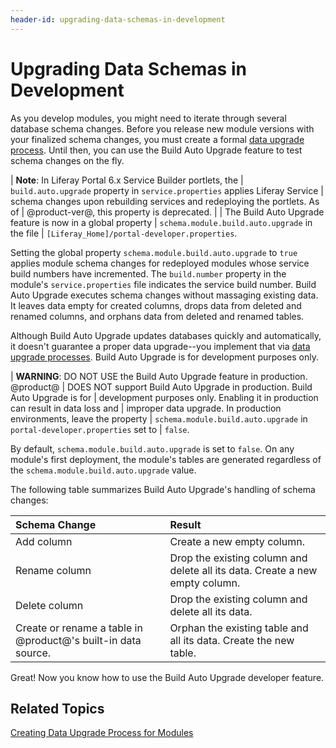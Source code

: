 ```yaml
---
header-id: upgrading-data-schemas-in-development
---
```


# Upgrading Data Schemas in Development

As you develop modules, you might need to iterate through several database 
schema changes. Before you release new module versions with your finalized
schema changes, you must create a formal 
[data upgrade process](/docs/7-1/tutorials/-/knowledge_base/t/creating-an-upgrade-process-for-your-app). 
Until then, you can use the Build Auto Upgrade feature to test schema changes on 
the fly. 

| **Note**: In Liferay Portal 6.x Service Builder portlets, the
| `build.auto.upgrade` property in `service.properties` applies Liferay Service
| schema changes upon rebuilding services and redeploying the portlets. As of
| @product-ver@, this property is deprecated.
| 
| The Build Auto Upgrade feature is now in a global property
| `schema.module.build.auto.upgrade` in the file
| `[Liferay_Home]/portal-developer.properties`.

Setting the global property `schema.module.build.auto.upgrade` to `true` applies 
module schema changes for redeployed modules whose service build numbers have 
incremented. The `build.number` property in the module's `service.properties` 
file indicates the service build number. Build Auto Upgrade executes schema 
changes without massaging existing data. It leaves data empty for created 
columns, drops data from deleted and renamed columns, and orphans data from 
deleted and renamed tables. 

Although Build Auto Upgrade updates databases quickly and automatically, it
doesn't guarantee a proper data upgrade--you implement that via 
[data upgrade processes](/docs/7-1/tutorials/-/knowledge_base/t/creating-an-upgrade-process-for-your-app).
Build Auto Upgrade is for development purposes only. 

| **WARNING**: DO NOT USE the Build Auto Upgrade feature in production. @product@
| DOES NOT support Build Auto Upgrade in production. Build Auto Upgrade is for
| development purposes only. Enabling it in production can result in data loss and
| improper data upgrade. In production environments, leave the property
| `schema.module.build.auto.upgrade` in `portal-developer.properties` set to
| `false`.

By default, `schema.module.build.auto.upgrade` is set to `false`. On any 
module's first deployment, the module's tables are generated regardless of the 
`schema.module.build.auto.upgrade` value. 

The following table summarizes Build Auto Upgrade's handling of schema changes: 

Schema Change | Result | 
:------------ | :----------- | 
Add column    | Create a new empty column. |
Rename column | Drop the existing column and delete all its data. Create a new empty column. |
Delete column | Drop the existing column and delete all its data. |
Create or rename a table in @product@'s built-in data source. | Orphan the existing table and all its data. Create the new table. |

Great! Now you know how to use the Build Auto Upgrade developer feature. 

## Related Topics

[Creating Data Upgrade Process for Modules](/docs/7-1/tutorials/-/knowledge_base/t/creating-an-upgrade-process-for-your-app)
